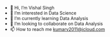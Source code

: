 - 👋 Hi, I’m Vishal Singh
- 👀 I’m interested in Data Science
- 🌱 I’m currently learning Data Analysis
- 💞️ I’m looking to collaborate on Data Analysis
- 📫 How to reach me kumarv2011@icloud.com


<!---
singh1vishal/singh1vishal is a ✨ special ✨ repository because its `README.md` (this file) appears on your GitHub profile.
You can click the Preview link to take a look at your changes.
--->
